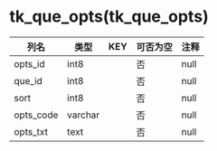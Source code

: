 # tk_que_opts(tk_que_opts)
| 列名   | 类型   | KEY  | 可否为空 | 注释   |
| ---- | ---- | ---- | ---- | ---- |
|opts_id|int8||否|null|
|que_id|int8||否|null|
|sort|int8||否|null|
|opts_code|varchar||否|null|
|opts_txt|text||否|null|

